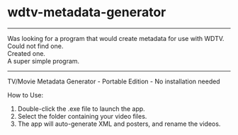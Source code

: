 # wdtv-metadata-generator
___
Was looking for a program that would create metadata for use with WDTV.  
Could not find one.  
Created one.    
A super simple program.
___
TV/Movie Metadata Generator - Portable Edition - No installation needed

How to Use:
1. Double-click the .exe file to launch the app.
2. Select the folder containing your video files.
3. The app will auto-generate XML and posters, and rename the videos.
